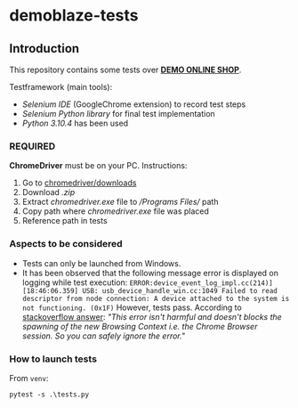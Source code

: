 # demoblaze-tests

## Introduction
This repository contains some tests over **[DEMO ONLINE SHOP](https://www.demoblaze.com/index.html)**.

Testframework (main tools):
- *Selenium IDE* (GoogleChrome extension) to record test steps
- *Selenium Python library* for final test implementation
- *Python 3.10.4* has been used

### REQUIRED
**ChromeDriver** must be on your PC. Instructions:
1. Go to [chromedriver/downloads](https://sites.google.com/chromium.org/driver/)
2. Download *.zip*
3. Extract *chromedriver.exe* file to */Programs Files/* path
4. Copy path where *chromedriver.exe* file was placed
5. Reference path in tests

### Aspects to be considered
- Tests can only be launched from Windows.
- It has been observed that the following message error is displayed on logging while test execution:
````ERROR:device_event_log_impl.cc(214)] [18:46:06.359] USB: usb_device_handle_win.cc:1049 Failed to read descriptor from node connection: A device attached to the system is not functioning. (0x1F)````
However, tests pass. According to [stackoverflow answer](https://stackoverflow.com/questions/64940553/failed-to-read-descriptor-from-node-connection-a-device-attached-to-the-system): *"This error isn't harmful and doesn't blocks the spawning of the new Browsing Context i.e. the Chrome Browser session. So you can safely ignore the error."*

### How to launch tests
From ````venv````:
````
pytest -s .\tests.py 
````
